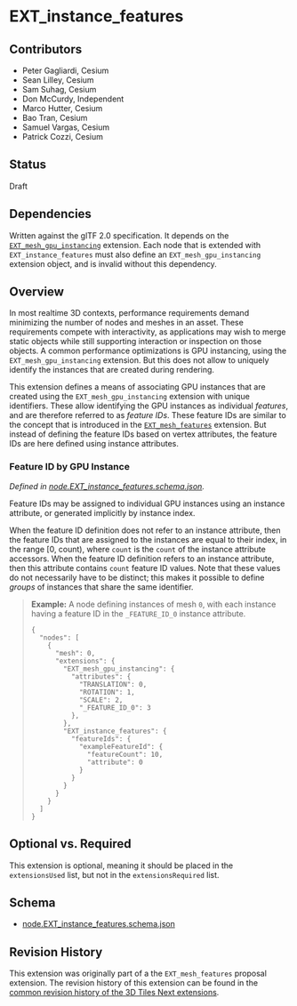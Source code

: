 # EXT_instance_features

## Contributors

* Peter Gagliardi, Cesium
* Sean Lilley, Cesium
* Sam Suhag, Cesium
* Don McCurdy, Independent
* Marco Hutter, Cesium
* Bao Tran, Cesium
* Samuel Vargas, Cesium
* Patrick Cozzi, Cesium

## Status

Draft

## Dependencies

Written against the glTF 2.0 specification. It depends on the [`EXT_mesh_gpu_instancing`](../EXT_mesh_gpu_instancing) extension. Each node that is extended with `EXT_instance_features` must also define an `EXT_mesh_gpu_instancing` extension object, and is invalid without this dependency.

## Overview

In most realtime 3D contexts, performance requirements demand minimizing the number of nodes and meshes in an asset. These requirements compete with interactivity, as applications may wish to merge static objects while still supporting interaction or inspection on those objects. A common performance optimizations is GPU instancing, using the `EXT_mesh_gpu_instancing` extension. But this does not allow to uniquely identify the instances that are created during rendering. 

This extension defines a means of associating GPU instances that are created using the `EXT_mesh_gpu_instancing` extension with unique identifiers. These allow identifying the GPU instances as individual _features_, and are therefore referred to as _feature IDs_. These feature IDs are similar to the concept that is introduced in the [`EXT_mesh_features`](../EXT_mesh_features) extension. But instead of defining the feature IDs based on vertex attributes, the feature IDs are here defined using instance attributes. 

### Feature ID by GPU Instance

*Defined in [node.EXT_instance_features.schema.json](./schema/node.EXT_instance_features.schema.json).*

Feature IDs may be assigned to individual GPU instances using an instance attribute, or generated implicitly by instance index.

When the feature ID definition does not refer to an instance attribute, then the feature IDs that are assigned to the instances are equal to their index, in the range [0, count), where `count` is the `count` of the instance attribute accessors. When the feature ID definition refers to an instance attribute, then this attribute contains `count` feature ID values. Note that these values do not necessarily have to be distinct; this makes it possible to define _groups_ of instances that share the same identifier. 

> **Example:** A node defining instances of mesh `0`, with each instance having a feature ID in the `_FEATURE_ID_0` instance attribute.
>
> ```jsonc
> {
>   "nodes": [
>     {
>       "mesh": 0,
>       "extensions": {
>         "EXT_mesh_gpu_instancing": {
>           "attributes": {
>             "TRANSLATION": 0,
>             "ROTATION": 1,
>             "SCALE": 2,
>             "_FEATURE_ID_0": 3
>           },
>         },
>         "EXT_instance_features": {
>           "featureIds": {
>             "exampleFeatureId": {
>               "featureCount": 10,
>               "attribute": 0
>             }
>           }
>         }
>       }
>     }
>   ]
> }
> ```

## Optional vs. Required

This extension is optional, meaning it should be placed in the `extensionsUsed` list, but not in the `extensionsRequired` list.

## Schema

* [node.EXT_instance_features.schema.json](./schema/node.EXT_instance_features.schema.json)

## Revision History

This extension was originally part of a the `EXT_mesh_features` proposal extension. The revision history of this extension can be found in the [common revision history of the 3D Tiles Next extensions](https://github.com/CesiumGS/3d-tiles/blob/extension-revisions/next/REVISION_HISTORY.md).


